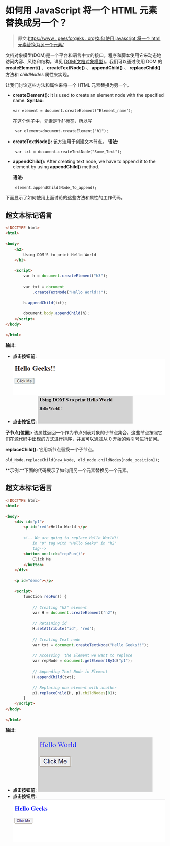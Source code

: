 # 如何用 JavaScript 将一个 HTML 元素替换成另一个？

> 原文:[https://www . geesforgeks . org/如何使用 javascript 将一个 html 元素替换为另一个元素/](https://www.geeksforgeeks.org/how-to-replace-an-html-element-with-another-one-using-javascript/)

文档对象模型(DOM)是一个平台和语言中立的接口，程序和脚本使用它来动态地访问内容、风格和结构。详见 [DOM(文档对象模型)](https://www.geeksforgeeks.org/dom-document-object-model/)。我们可以通过使用 DOM 的 **createElement()** 、 **createTextNode()** 、 **appendChild()** 、 **replaceChild()** 方法和 *childNodes* 属性来实现。

让我们讨论这些方法和属性来将一个 HTML 元素替换为另一个。

*   **createElement():** It is used to create an element node with the specified name.
    **Syntax:**

    ```html
    var element = document.createElement("Element_name"); 

    ```

    在这个例子中，元素是“h1”标签，所以写

    ```html
     var element=document.createElement("h1");
    ```

*   **createTextNode():** 该方法用于创建文本节点。
    **语法:**

    ```html
     var txt = document.createTextNode("Some_Text");
    ```

*   **appendChild():** After creating text node, we have to append it to the element by using **appendChild()** method.

    **语法:**

    ```html
     element.appendChild(Node_To_append);
    ```

下面显示了如何使用上面讨论的这些方法和属性的工作代码。

## 超文本标记语言

```html
<!DOCTYPE html>
<html>

<body>
    <h2>
        Using DOM'S to print Hello World 
    </h2>

    <script>
        var h = document.createElement("h3");

        var txt = document
            .createTextNode("Hello World!!");

        h.appendChild(txt);

        document.body.appendChild(h);
    </script>
</body>

</html>
```

**输出:**

*   **点击按钮前:**
    ![](img/aaf1c511fb77d87e99f2750be324af9f.png)
*   **点击按钮后:**
    ![](img/50a173f6e7651f26b6191acb7cdd7fca.png)

**子节点[位置]:** 该属性返回一个作为节点列表对象的子节点集合。这些节点按照它们在源代码中出现的方式进行排序，并且可以通过从 0 开始的索引号进行访问。

**replaceChild():** 它用新节点替换一个子节点。

```html
old_Node.replaceChild(new_Node, old_node.childNodes[node_position]);
```

**示例:**下面的代码展示了如何用另一个元素替换另一个元素。

## 超文本标记语言

```html
<!DOCTYPE html>
<html>

<body>
    <div id="p1">
        <p id="red">Hello World </p>

        <!-- We are going to replace Hello World!! 
            in "p" tag with "Hello Geeks" in "h2" 
            tag-->
        <button onclick="repFun()">
            Click Me
        </button>
    </div>

    <p id="demo"></p>

    <script>
        function repFun() {

            // Creating "h2" element
            var H = document.createElement("h2");

            // Retaining id  
            H.setAttribute("id", "red");

            // Creating Text node        
            var txt = document.createTextNode("Hello Geeks!!");

            // Accessing  the Element we want to replace 
            var repNode = document.getElementById("p1");

            // Appending Text Node in Element  
            H.appendChild(txt);

            // Replacing one element with another
            p1.replaceChild(H, p1.childNodes[0]);
        }
    </script>
</body>

</html>
```

**输出:**

*   **点击按钮前:**
    ![](img/7bff70ba542f33667f5c227d3b8b891e.png)
*   **点击按钮后:**
    ![](img/39a41fb4bb6c23e3dde3dcb39be6a372.png)